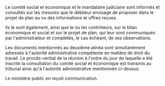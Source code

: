 Le comité social et économique et le mandataire judiciaire sont informés et consultés sur les mesures que le débiteur envisage de proposer dans le projet de plan au vu des informations et offres reçues.

Ils le sont également, ainsi que le ou les contrôleurs, sur le bilan économique et social et sur le projet de plan, qui leur sont communiqués par l'administrateur et complétés, le cas échéant, de ses observations.

Les documents mentionnés au deuxième alinéa sont simultanément adressés à l'autorité administrative compétente en matière de droit du travail. Le procès-verbal de la réunion à l'ordre du jour de laquelle a été inscrite la consultation du comité social et économique est transmis au tribunal ainsi qu'à l'autorité administrative mentionnée ci-dessus.

Le ministère public en reçoit communication.
